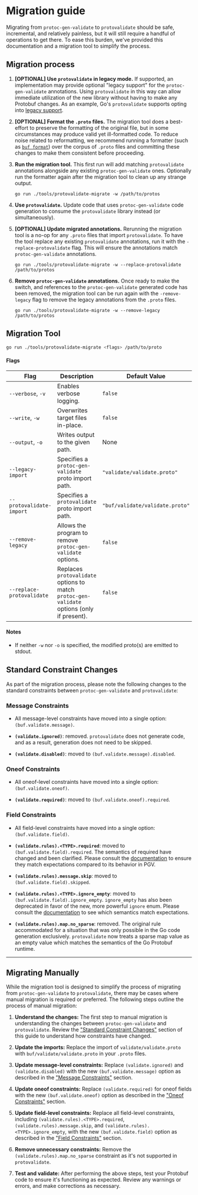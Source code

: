 # Migration guide

Migrating from `protoc-gen-validate` to `protovalidate` should be safe,
incremental, and relatively painless, but it will still require a handful of
operations to get there. To ease this burden, we've provided this documentation
and a migration tool to simplify the process.

## Migration process

1. **[OPTIONAL] Use `protovalidate` in legacy mode.** If supported, an
   implementation may provide optional "legacy support" for the
   `protoc-gen-validate` annotations. Using `protovalidate` in this way can
   allow immediate utilization of the new library without having to make any
   Protobuf changes. As an example, Go's `protovalidate` supports opting into
   [legacy support][go-legacy].

2. **[OPTIONAL] Format the `.proto` files.** The migration tool does a
   best-effort to preserve the formatting of the original file, but in some
   circumstances may produce valid yet ill-formatted code. To reduce noise
   related to reformatting, we recommend running a formatter (such as
   [`buf format`][format]) over the corpus of `.proto` files and committing
   these changes to make them consistent before proceeding.

3. **Run the migration tool.** This first run will add matching `protovalidate`
   annotations alongside any existing `protoc-gen-validate` ones. Optionally run
   the formatter again after the migration tool to clean up any strange output.
   ```shell
   go run ./tools/protovalidate-migrate -w /path/to/protos
   ```

4. **Use `protovalidate`.** Update code that uses `protoc-gen-validate` code
   generation to consume the `protovalidate` library instead (or
   simultaneously).

5. **[OPTIONAL] Update migrated annotations.** Rerunning the migration tool is a
   no-op for any `.proto` files that import `protovalidate`. To have the tool
   replace any existing `protovalidate` annotations, run it with the
   `-replace-protovalidate` flag. This will ensure the annotations match
   `protoc-gen-validate` annotations.
   ```shell
   go run ./tools/protovalidate-migrate -w --replace-protovalidate /path/to/protos
   ```

6. **Remove `protoc-gen-validate` annotations.** Once ready to make the switch,
   and references to the `protoc-gen-validate` generated code has been removed,
   the migration tool can be run again with the `-remove-legacy` flag to remove
   the legacy annotations from the `.proto` files.
   ```shell
   go run ./tools/protovalidate-migrate -w --remove-legacy /path/to/protos
   ```

## Migration Tool

```bash
go run ./tools/protovalidate-migrate <flags> /path/to/proto
```

#### Flags

| Flag                      | Description                                                                                | Default Value                   |
|---------------------------|--------------------------------------------------------------------------------------------|---------------------------------|
| `--verbose`, `-v`         | Enables verbose logging.                                                                   | `false`                         |
| `--write`, `-w`           | Overwrites target files in-place.                                                          | `false`                         |
| `--output`, `-o`          | Writes output to the given path.                                                           | None                            |
| `--legacy-import`         | Specifies a `protoc-gen-validate` proto import path.                                       | `"validate/validate.proto"`     |
| `--protovalidate-import`  | Specifies a `protovalidate` proto import path.                                             | `"buf/validate/validate.proto"` |
| `--remove-legacy`         | Allows the program to remove `protoc-gen-validate` options.                                | `false`                         |
| `--replace-protovalidate` | Replaces `protovalidate` options to match `protoc-gen-validate` options (only if present). | `false`                         |

#### Notes

- If neither `-w` nor `-o` is specified, the modified proto(s) are emitted to
  stdout.

## Standard Constraint Changes

As part of the migration process, please note the following changes to the
standard constraints between `protoc-gen-validate` and `protovalidate`:

### Message Constraints

- All message-level constraints have moved into a single
  option: `(buf.validate.message)`.

- **`(validate.ignored)`**: removed. `protovalidate` does not generate code,
  and as a result, generation does not need to be skipped.

- **`(validate.disabled)`**: moved to `(buf.validate.message).disabled`.

### Oneof Constraints

- All oneof-level constraints have moved into a single
  option: `(buf.validate.oneof)`.

- **`(validate.required)`**: moved to `(buf.validate.oneof).required`.

### Field Constraints

- All field-level constraints have moved into a single
  option: `(buf.validate.field)`.

- **`(validate.rules).<TYPE>.required`**: moved to 
  `(buf.validate.field).required`. The semantics of required have changed and
  been clarified. Please consult the [documentation][validate] to ensure they 
  match expectations compared to its behavior in PGV.

- **`(validate.rules).message.skip`**: moved to `(buf.validate.field).skipped`.

- **`(validate.rules).<TYPE>.ignore_empty`**: moved
  to `(buf.validate.field).ignore_empty`. `ignore_empty` has also been 
  deprecated in favor of the new, more powerful `ignore` enum. Please consult 
  the [documentation][ignore] to see which semantics match expectations.

- **`(validate.rules).map.no_sparse`**: removed. The original rule accommodated
  for a situation that was only possible in the Go code generation exclusively.
  `protovalidate` now treats a sparse map value as an empty value which matches
  the semantics of the Go Protobuf runtime.

---

## Migrating Manually

While the migration tool is designed to simplify the process of migrating
from `protoc-gen-validate` to `protovalidate`, there may be cases where manual
migration is required or preferred. The following steps outline the process of
manual migration:

1. **Understand the changes:** The first step to manual migration is
   understanding the changes between `protoc-gen-validate` and `protovalidate`.
   Review the ["Standard Constraint Changes"](#standard-constraint-changes)
   section of this guide to understand how constraints have changed.

2. **Update the imports:** Replace the import of `validate/validate.proto`
   with `buf/validate/validate.proto` in your `.proto` files.

3. **Update message-level constraints:** Replace `(validate.ignored)`
   and `(validate.disabled)` with the new `(buf.validate.message)` option as
   described in the ["Message Constraints"](#message-constraints) section.

4. **Update oneof constraints:** Replace `(validate.required)` for oneof fields
   with the new `(buf.validate.oneof)` option as described in
   the ["Oneof Constraints"](#oneof-constraints) section.

5. **Update field-level constraints:** Replace all field-level constraints,
   including `(validate.rules).<TYPE>.required`, `(validate.rules).message.skip`,
   and `(validate.rules).<TYPE>.ignore_empty`, with the
   new `(buf.validate.field)` option as described in
   the ["Field Constraints"](#field-constraints) section.

6. **Remove unnecessary constraints:** Remove
   the `(validate.rules).map.no_sparse` constraint as it's not supported
   in `protovalidate`.

7. **Test and validate:** After performing the above steps, test your Protobuf
   code to ensure it's functioning as expected. Review any warnings or errors,
   and make corrections as necessary.

[go-legacy]: https://github.com/bufbuild/protovalidate-go/README.md#support-legacy-protoc-gen-validate-constraints
[format]: https://buf.build/docs/format/style/
[validate]: https://buf.build/bufbuild/protovalidate/docs/main:buf.validate#buf.validate.FieldConstraints
[ignore]: https://buf.build/bufbuild/protovalidate/docs/main:buf.validate#buf.validate.Ignore